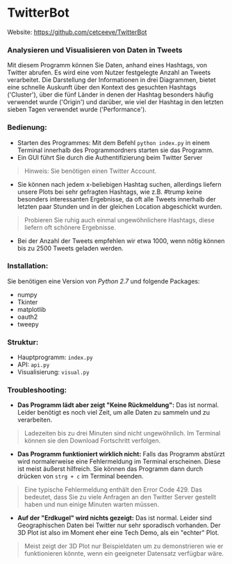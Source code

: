 # TwitterBot
Website: https://github.com/cetceeve/TwitterBot

### Analysieren und Visualisieren von Daten in Tweets

Mit diesem Programm können Sie Daten, anhand eines Hashtags, von Twitter abrufen. Es wird eine vom Nutzer festgelegte Anzahl an Tweets verarbeitet.
Die Darstellung der Informationen in drei Diagrammen, bietet eine schnelle Auskunft über den Kontext des gesuchten Hashtags ('Cluster'), über die fünf Länder in denen der Hashtag besonders häufig verwendet wurde ('Origin') und darüber, wie viel der Hashtag in den letzten sieben Tagen verwendet wurde ('Performance').

### Bedienung:

- Starten des Programmes:
Mit dem Befehl `python index.py` in einem Terminal innerhalb des Programmordners starten sie das Programm.
- Ein GUI führt Sie durch die Authentifizierung beim Twitter Server
> Hinweis: Sie benötigen einen Twitter Account.

- Sie können nach jedem x-beliebigen Hashtag suchen, allerdings liefern unsere Plots bei sehr gefragten Hashtags, wie z.B. #trump keine besonders interessanten Ergebnisse, da oft alle Tweets innerhalb der letzten paar Stunden und in der gleichen Location abgeschickt wurden.
> Probieren Sie ruhig auch einmal ungewöhnlichere Hashtags, diese liefern oft schönere Ergebnisse.

- Bei der Anzahl der Tweets empfehlen wir etwa 1000, wenn nötig können bis zu 2500 Tweets geladen werden.

### Installation:

Sie benötigen eine Version von _Python 2.7_ und folgende Packages:

- numpy
- Tkinter
- matplotlib
- oauth2
- tweepy

### Struktur:

- Hauptprogramm: `index.py`
- API: `api.py`
- Visualisierung: `visual.py`

### Troubleshooting:

- **Das Programm lädt aber zeigt "Keine Rückmeldung":**
Das ist normal. Leider benötigt es noch viel Zeit, um alle Daten zu sammeln und zu verarbeiten.
> Ladezeiten bis zu drei Minuten sind nicht ungewöhnlich. Im Terminal können sie den Download Fortschritt verfolgen.

- **Das Programm funktioniert wirklich nicht:**
Falls das Programm abstürzt wird normalerweise eine Fehlermeldung im Terminal erscheinen.
Diese ist meist äußerst hilfreich. Sie können das Programm dann durch drücken von `strg + c` im Terminal beenden.
> Eine typische Fehlermeldung enthält den Error Code 429.
Das bedeutet, dass Sie zu viele Anfragen an den Twitter Server gestellt haben und nun einige Minuten warten müssen.

- **Auf der "Erdkugel" wird nichts gezeigt:**
Das ist normal. Leider sind Geographischen Daten bei Twitter nur sehr sporadisch vorhanden. Der 3D Plot ist also im Moment eher eine Tech Demo, als ein "echter" Plot.
> Meist zeigt der 3D Plot nur Beispieldaten um zu demonstrieren wie er funktionieren könnte, wenn ein geeigneter Datensatz verfügbar wäre.
